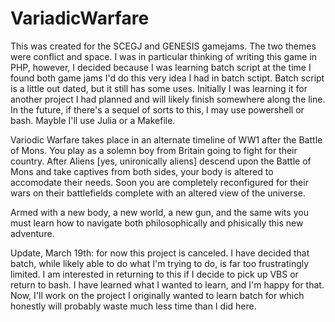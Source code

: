 # VariadicWarfare

This was created for the SCEGJ and GENESIS gamejams. The two themes were conflict and space.
I was in particular thinking of writing this game in PHP, however, I decided
because I was learning batch script at the time I found both game jams I'd do
this very idea I had in batch sctipt. Batch script is a little out dated,
but it still has some uses. Initially I was learning it for another project I 
had planned and will likely finish somewhere along the line. In the future, if there's
a sequel of sorts to this, I may use powershell or bash. Mayble I'll use Julia or a Makefile.

Variodic Warfare takes place in an alternate timeline of WW1 after the Battle of Mons.
You play as a solemn boy from Britain going to fight for their country. After Aliens 
[yes, unironically aliens] descend upon the Battle of Mons and take captives from both
sides, your body is altered to accomodate their needs. Soon you are completely reconfigured
for their wars on their battlefields complete with an altered view of the universe.

Armed with a new body, a new world, a new gun, and the same wits you must learn how to 
navigate both philosophically and phisically this new adventure.

Update, March 19th: for now this project is canceled. I have decided that batch, while likely able to do what
I'm trying to do, is far too frustratingly limited. I am interested in returning to this if I decide to
pick up VBS or return to bash. I have learned what I wanted to learn, and I'm happy for that. Now,
I'll work on the project I originally wanted to learn batch for which honestly will probably waste
much less time than I did here.
